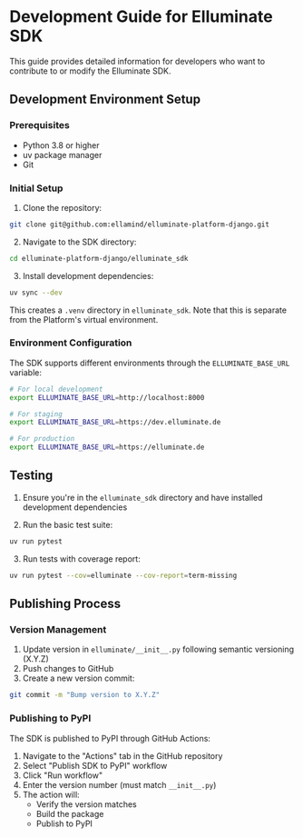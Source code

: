 # Development Guide for Elluminate SDK

This guide provides detailed information for developers who want to contribute to or modify the Elluminate SDK.

## Development Environment Setup

### Prerequisites

- Python 3.8 or higher
- uv package manager
- Git

### Initial Setup

1. Clone the repository:

```bash
git clone git@github.com:ellamind/elluminate-platform-django.git
```

2. Navigate to the SDK directory:

```bash
cd elluminate-platform-django/elluminate_sdk
```

3. Install development dependencies:

```bash
uv sync --dev
```

This creates a `.venv` directory in `elluminate_sdk`. Note that this is separate from the Platform's virtual environment.

### Environment Configuration

The SDK supports different environments through the `ELLUMINATE_BASE_URL` variable:

```bash
# For local development
export ELLUMINATE_BASE_URL=http://localhost:8000

# For staging
export ELLUMINATE_BASE_URL=https://dev.elluminate.de

# For production
export ELLUMINATE_BASE_URL=https://elluminate.de
```

## Testing

1. Ensure you're in the `elluminate_sdk` directory and have installed development dependencies

2. Run the basic test suite:

```bash
uv run pytest
```

3. Run tests with coverage report:

```bash
uv run pytest --cov=elluminate --cov-report=term-missing
```

## Publishing Process

### Version Management

1. Update version in `elluminate/__init__.py` following semantic versioning (X.Y.Z)
2. Push changes to GitHub
3. Create a new version commit:

```bash
git commit -m "Bump version to X.Y.Z"
```

### Publishing to PyPI

The SDK is published to PyPI through GitHub Actions:

1. Navigate to the "Actions" tab in the GitHub repository
2. Select "Publish SDK to PyPI" workflow
3. Click "Run workflow"
4. Enter the version number (must match `__init__.py`)
5. The action will:
   - Verify the version matches
   - Build the package
   - Publish to PyPI

